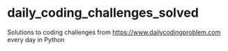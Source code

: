 # daily_coding_challenges_solved
Solutions to coding challenges from https://www.dailycodingproblem.com every day in Python
